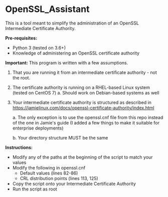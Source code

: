 # OpenSSL_Assistant
This is a tool meant to simplify the administration of an OpenSSL Intermediate Certificate Authority.

**Pre-requisites:**
- Python 3 (tested on 3.6+)
- Knowledge of administering an OpenSSL certificate authority

**Important:**
This program is written with a few assumptions.
   1. That you are running it from an intermediate certificate authority - not the root.
   2. The certificate authority is running on a RHEL-based Linux system (tested on CentOS 7)
      a. Should work on Debian-based systems as well
   3. Your intermediate certificate authority is structured as described in https://jamielinux.com/docs/openssl-certificate-authority/index.html
      
      a. The only exception is to use the openssl.cnf file from this repo instead of the one in Jamie's guide (I added a few things to make it suitable for enterprise deployments)
      
      b. Your directory structure MUST be the same

**Instructions:**
- Modify any of the paths at the beginning of the script to match your values
- Modify the following in openssl.cnf
   - Default values (lines 82-86)
   - CRL distribution points (lines 113, 125)
- Copy the script onto your Intermediate Certificate Authority
- Run the script as root
